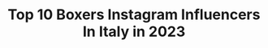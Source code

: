 ---
title: Top 10 Boxers Instagram Influencers In Italy in 2023
description: >-
  Find top boxers Instagram influencers in Italy in 2023. Most popular hashtags: #boxer #love #photooftheday.
platform: Instagram
hits: 29
text_top: Identify the top-rated Instagram accounts on inBeat.
text_bottom: Our platform aggregates 29 Instagram influencers like this in Italy for you to connect with.
profiles:
  - username: "paolocologna_official"
    fullname: >-
      Paolo Cologna
    bio: >-
      ▪️Model @majormodelsmilan ▪️Ex Boxer ▪️Co-Founder @globo.communication ~ 𝑊ℎ𝑜 𝑓𝑖𝑔ℎ𝑡𝑠 𝑎𝑛𝑑 𝑑𝑟𝑒𝑎𝑚𝑠 𝑛𝑒𝑣𝑒𝑟 𝑑𝑖𝑒𝑠 ~ 📍Milan 🇮🇹
    location: "Italy"
    followers: 8841
    engagement: 717
    commentsToLikes: 0.087954
    id: ckf5ws5ubt25i0j23ki9g328d
    verified: false
    hashtags: "#modelphoto, #modelingportfolio, #shakespeare, #modelingfashion"
  - username: "ldgentleman"
    fullname: >-
      Luca “gentleman”D’ortenzi
    bio: >-
      .🎩Professional boxer 🎩. .ITALIAN CHAMP 2019🇮🇹 .IBF MEDITERRANEAN CHAMP🥇 @shtstudio @bottega_quattro @dott.marco_angelini #gentleman
    location: "Italy"
    followers: 6667
    engagement: 652
    commentsToLikes: 0.019300
    id: ck6u3ldxbygch0j715hibits9
    verified: false
    hashtags: "#boxingtime, #boxinghype, #distantimauniti, #mytime"
  - username: "aresfavati"
    fullname: >-
      Ares Favati
    bio: >-
      🎤 Club Vocalist 🥊 Amateur Boxer 💪 Bodybuilding&Strength enthusiast 🎙 Song Writer&Singer 🗯 All around Nerd
    location: "Italy"
    followers: 19698
    engagement: 179
    commentsToLikes: 0.023932
    id: ck6u1h9vhlpyr0j715xf96qgt
    verified: false
    hashtags: ""
  - username: "serranosisters"
    fullname: >-
      Amanda Serrano 🇵🇷
    bio: >-
      Carolina, Puerto Rico BJJ🥇/MMA 1-0-1/Boxer 9x 7Division WorldChamp! (115,118,122,126,130,135,140) Cindy Serrano WBO 126lb Champ!
    location: "Italy"
    followers: 66915
    engagement: 196
    commentsToLikes: 0.048137
    id: ck0vy4xqr29d40i19m7xmq73d
    verified: true
    hashtags: "#easywork, #combatlegendsmc, #fightsquad, #grrrlsrule"
  - username: "giorgiopetrosyan"
    fullname: >-
      Giorgio Petrosyan
    bio: >-
      Professional kick boxer @petrosyanmania @onechampionship @team_multifight_petrosyan @oktagon_official
    location: "Italy"
    followers: 237916
    engagement: 300
    commentsToLikes: 0.015832
    id: ck0ubxn0ofimh0i195cp6x9iv
    verified: true
    hashtags: "#bjj, #startup, #martialarts, #karate"
  - username: "paterafrancesco23"
    fullname: >-
      Francesco Patera
    bio: >-
      2⃣7️⃣🇮🇹🇧🇪 Pro boxer🥊23-3-0 European champion🇪🇺 Contract with @adeps_officiel ✞ "everything is possible for him who believes" 𝓓𝓻𝓮𝓪𝓶𝓮𝓻 ❤️ @vanessaagd
    location: "Italy"
    followers: 2164
    engagement: 1465
    commentsToLikes: 0.061579
    id: ck5hq93txspwc0i11mvyl44kk
    verified: false
    hashtags: "#tb, #2020, #london, #andstill"
  - username: "a_spasso_col_boxer"
    fullname: >-
      Francesco
    bio: >-
      ✍🏼L’avventura è soltanto cattiva pianificazione 👀 Milan, Italy 🇮🇹 🌎🚴🏼EXPLORER🚁 🌍 🏍BMW R1200GS rider🦸🏻‍♂️ 🦸🏻‍♀️🎥@jessydailen
    location: "Italy"
    followers: 2413
    engagement: 3067
    commentsToLikes: 0.034959
    id: ck6tyo3oq4v590j7193t2bdqy
    verified: false
    hashtags: "#bmwgs1200, #trueriders, #travelblogger, #motorcyclediaries"
  - username: "nora__bosco"
    fullname: >-
      nora🐾🎗️
    bio: >-
      🇮🇹#italy Fescion blo' @letortedioggi Amo la mia cucciolotta #Morgana 🐕 Donare può salvare @ail_onlus 👨‍⚕️🤝👨
    location: "Italy"
    followers: 20031
    engagement: 364
    commentsToLikes: 0.027732
    id: ckaoyb89qgrx20i782gs6t6t1
    verified: false
    hashtags: "#chanel, #valentinorossi, #instagram, #dress"
  - username: "bevilacqua.giorgia10"
    fullname: >-
      ⓖⓘⓞⓡⓖⓘ ♥︎
    bio: >-
      ✸ 𝚏𝚛𝚘𝚖 𝚌𝚘𝚖𝚘📍 ✸ 𝚠𝚘𝚛𝚔 𝚏𝚛𝚘𝚖 @esvapomarianocomense 𝙽𝚎𝚐𝚘𝚣𝚒𝚘 𝚍𝚒 #🅢🅥🅐🅟🅞 𝚎 𝚂𝙿𝙴𝙳𝙸𝚉𝙸𝙾𝙽𝙸 𝚅𝙴𝙻𝙾𝙲𝙸📦 ☮︎ 𝚟𝚒𝚟𝚒 𝚎 𝚕𝚊𝚜𝚌𝚒𝚊 𝚟𝚒𝚟𝚎𝚛𝚎 ☮︎
    location: "Italy"
    followers: 11404
    engagement: 237
    commentsToLikes: 0.017909
    id: ckap7g4pjjx980i781ilxqipg
    verified: false
    hashtags: "#pietraligure, #comocity, #novita, #nickpescettopresets"
  - username: "noiamiamoglianimali"
    fullname: >-
      Noi Amiamo gli Animali ❤️
    bio: >-
      Vorresti far parte del nostro mondo a 4 zampe? La bella notizia è che ne fai già parte, semplicemente stando qui! 🐾🐶🐾🐱
    location: "Italy"
    followers: 15719
    engagement: 890
    commentsToLikes: 0.021528
    id: ck0u6yj7w3arh0i19g2nlpiif
    verified: false
    hashtags: "#ilovedogs, #jackrussell, #vitadacani, #cani"
---